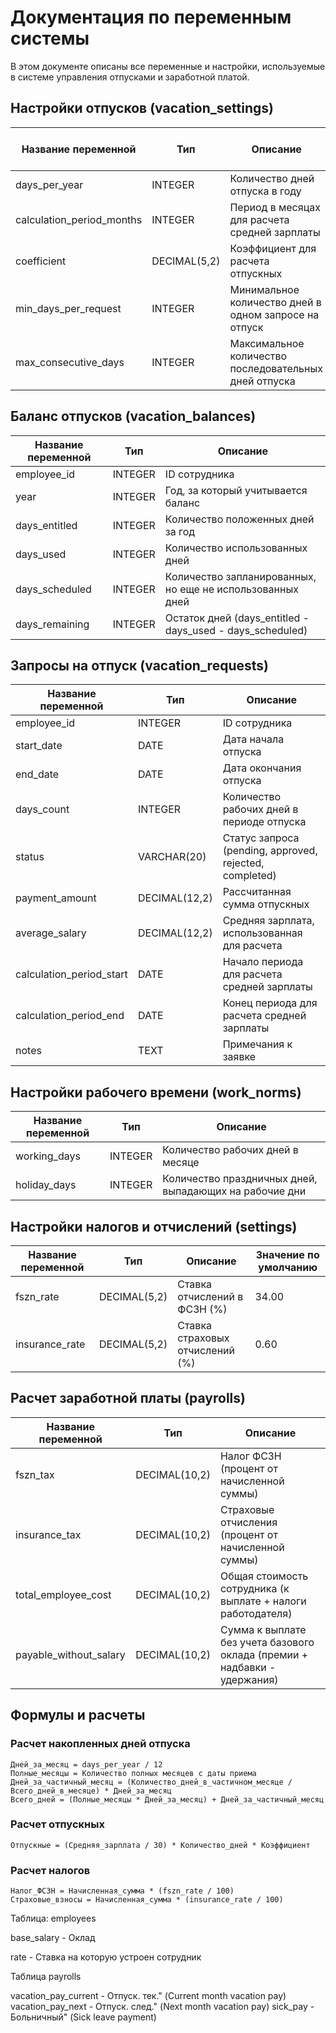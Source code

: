 # Документация по переменным системы

В этом документе описаны все переменные и настройки, используемые в системе управления отпусками и заработной платой.

## Настройки отпусков (vacation_settings)

| Название переменной | Тип | Описание | Значение по умолчанию |
|---------------------|------|------------------------------------------------|----------------------|
| days_per_year | INTEGER | Количество дней отпуска в году | 24 |
| calculation_period_months | INTEGER | Период в месяцах для расчета средней зарплаты | 12 |
| coefficient | DECIMAL(5,2) | Коэффициент для расчета отпускных | 1.00 |
| min_days_per_request | INTEGER | Минимальное количество дней в одном запросе на отпуск | 7 |
| max_consecutive_days | INTEGER | Максимальное количество последовательных дней отпуска | 28 |

## Баланс отпусков (vacation_balances)

| Название переменной | Тип | Описание |
|---------------------|------|--------------------------------------------|
| employee_id | INTEGER | ID сотрудника |
| year | INTEGER | Год, за который учитывается баланс |
| days_entitled | INTEGER | Количество положенных дней за год |
| days_used | INTEGER | Количество использованных дней |
| days_scheduled | INTEGER | Количество запланированных, но еще не использованных дней |
| days_remaining | INTEGER | Остаток дней (days_entitled - days_used - days_scheduled) |

## Запросы на отпуск (vacation_requests)

| Название переменной | Тип | Описание |
|---------------------|------|--------------------------------------------|
| employee_id | INTEGER | ID сотрудника |
| start_date | DATE | Дата начала отпуска |
| end_date | DATE | Дата окончания отпуска |
| days_count | INTEGER | Количество рабочих дней в периоде отпуска |
| status | VARCHAR(20) | Статус запроса (pending, approved, rejected, completed) |
| payment_amount | DECIMAL(12,2) | Рассчитанная сумма отпускных |
| average_salary | DECIMAL(12,2) | Средняя зарплата, использованная для расчета |
| calculation_period_start | DATE | Начало периода для расчета средней зарплаты |
| calculation_period_end | DATE | Конец периода для расчета средней зарплаты |
| notes | TEXT | Примечания к заявке |

## Настройки рабочего времени (work_norms)

| Название переменной | Тип | Описание |
|---------------------|------|--------------------------------------------|
| working_days | INTEGER | Количество рабочих дней в месяце |
| holiday_days | INTEGER | Количество праздничных дней, выпадающих на рабочие дни |

## Настройки налогов и отчислений (settings)

| Название переменной | Тип | Описание | Значение по умолчанию |
|---------------------|------|--------------------------------------------|----------------------|
| fszn_rate | DECIMAL(5,2) | Ставка отчислений в ФСЗН (%) | 34.00 |
| insurance_rate | DECIMAL(5,2) | Ставка страховых отчислений (%) | 0.60 |

## Расчет заработной платы (payrolls)

| Название переменной | Тип | Описание |
|---------------------|------|--------------------------------------------|
| fszn_tax | DECIMAL(10,2) | Налог ФСЗН (процент от начисленной суммы) |
| insurance_tax | DECIMAL(10,2) | Страховые отчисления (процент от начисленной суммы) |
| total_employee_cost | DECIMAL(10,2) | Общая стоимость сотрудника (к выплате + налоги работодателя) |
| payable_without_salary | DECIMAL(10,2) | Сумма к выплате без учета базового оклада (премии + надбавки - удержания) |

## Формулы и расчеты

### Расчет накопленных дней отпуска
```
Дней_за_месяц = days_per_year / 12
Полные_месяцы = Количество полных месяцев с даты приема
Дней_за_частичный_месяц = (Количество_дней_в_частичном_месяце / Всего_дней_в_месяце) * Дней_за_месяц
Всего_дней = (Полные_месяцы * Дней_за_месяц) + Дней_за_частичный_месяц
```

### Расчет отпускных
```
Отпускные = (Средняя_зарплата / 30) * Количество_дней * Коэффициент
```

### Расчет налогов
```
Налог_ФСЗН = Начисленная_сумма * (fszn_rate / 100)
Страховые_взносы = Начисленная_сумма * (insurance_rate / 100)
```
Таблица: employees

base_salary - Оклад

rate - Cтавка на которую устроен сотрудник

Таблица payrolls

vacation_pay_current - Отпуск. тек." (Current month vacation pay)
vacation_pay_next - Отпуск. след." (Next month vacation pay)
sick_pay - Больничный" (Sick leave payment)
